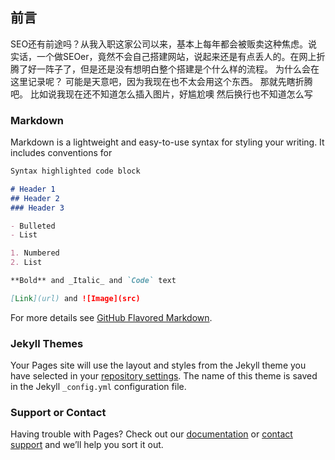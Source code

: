 ## 前言

SEO还有前途吗？从我入职这家公司以来，基本上每年都会被贩卖这种焦虑。说实话，一个做SEOer，竟然不会自己搭建网站，说起来还是有点丢人的。在网上折腾了好一阵子了，但是还是没有想明白整个搭建是个什么样的流程。
为什么会在这里记录呢？
可能是天意吧，因为我现在也不太会用这个东西。
那就先瞎折腾吧。
比如说我现在还不知道怎么插入图片，好尴尬噢
然后换行也不知道怎么写

### Markdown

Markdown is a lightweight and easy-to-use syntax for styling your writing. It includes conventions for

```markdown
Syntax highlighted code block

# Header 1
## Header 2
### Header 3

- Bulleted
- List

1. Numbered
2. List

**Bold** and _Italic_ and `Code` text

[Link](url) and ![Image](src)
```

For more details see [GitHub Flavored Markdown](https://guides.github.com/features/mastering-markdown/).

### Jekyll Themes

Your Pages site will use the layout and styles from the Jekyll theme you have selected in your [repository settings](https://github.com/IreneaYoung/seo/settings). The name of this theme is saved in the Jekyll `_config.yml` configuration file.

### Support or Contact

Having trouble with Pages? Check out our [documentation](https://docs.github.com/categories/github-pages-basics/) or [contact support](https://github.com/contact) and we’ll help you sort it out.
